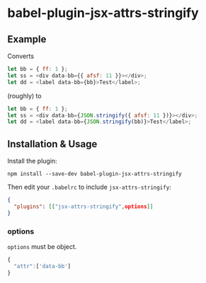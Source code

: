 # babel-plugin-jsx-attrs-stringify

## Example

Converts

```javascript
let bb = { ff: 1 };
let ss = <div data-bb={{ afsf: 11 }}></div>;
let dd = <label data-bb={bb}>Test</label>;
```

(roughly) to

```javascript
let bb = { ff: 1 };
let ss = <div data-bb={JSON.stringify({ afsf: 11 })}></div>;
let dd = <label data-bb={JSON.stringify(bb)}>Test</label>;
```

## Installation & Usage

Install the plugin:

```
npm install --save-dev babel-plugin-jsx-attrs-stringify
```

Then edit your `.babelrc` to include `jsx-attrs-stringify`:

```json
{
  "plugins": [["jsx-attrs-stringify",options]]
}
```

### options

`options` must be object.

```javascript
{
  "attr":['data-bb']
}
```

